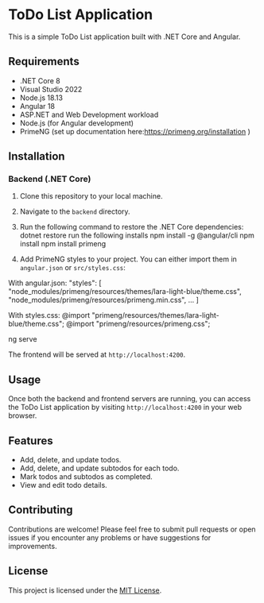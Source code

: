 # ToDo List Application

This is a simple ToDo List application built with .NET Core and Angular.

## Requirements

- .NET Core 8
- Visual Studio 2022
- Node.js 18.13
- Angular 18
- ASP.NET and Web Development workload
- Node.js (for Angular development)
- PrimeNG (set up documentation here:https://primeng.org/installation )

## Installation

### Backend (.NET Core)

1. Clone this repository to your local machine.
2. Navigate to the `backend` directory.
3. Run the following command to restore the .NET Core dependencies:
   dotnet restore
   run the following installs
npm install -g @angular/cli
npm install
npm install primeng

4. Add PrimeNG styles to your project. You can either import them in `angular.json` or `src/styles.css`:

With angular.json:
"styles": [
"node_modules/primeng/resources/themes/lara-light-blue/theme.css",
"node_modules/primeng/resources/primeng.min.css",
...
]


With styles.css:
@import "primeng/resources/themes/lara-light-blue/theme.css";
@import "primeng/resources/primeng.css";

ng serve


The frontend will be served at `http://localhost:4200`.

## Usage

Once both the backend and frontend servers are running, you can access the ToDo List application by visiting `http://localhost:4200` in your web browser.

## Features

- Add, delete, and update todos.
- Add, delete, and update subtodos for each todo.
- Mark todos and subtodos as completed.
- View and edit todo details.

## Contributing

Contributions are welcome! Please feel free to submit pull requests or open issues if you encounter any problems or have suggestions for improvements.

## License

This project is licensed under the [MIT License](LICENSE).

